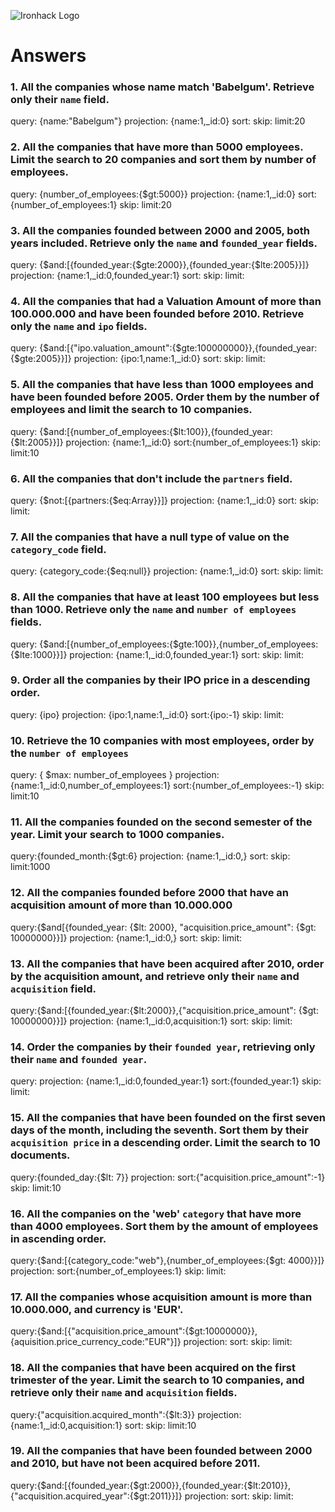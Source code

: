 ![Ironhack Logo](https://i.imgur.com/1QgrNNw.png)

# Answers

### 1. All the companies whose name match 'Babelgum'. Retrieve only their `name` field.

<!-- Your Code Goes Here -->
query: {name:"Babelgum"}
projection: {name:1,_id:0}
sort:
skip:
limit:20


### 2. All the companies that have more than 5000 employees. Limit the search to 20 companies and sort them by **number of employees**.

<!-- Your Code Goes Here -->
query: {number_of_employees:{$gt:5000}}
projection: {name:1,_id:0}
sort:{number_of_employees:1}
skip:
limit:20



### 3. All the companies founded between 2000 and 2005, both years included. Retrieve only the `name` and `founded_year` fields.

<!-- Your Code Goes Here -->
query: {$and:[{founded_year:{$gte:2000}},{founded_year:{$lte:2005}}]}
projection: {name:1,_id:0,founded_year:1}
sort:
skip:
limit:

### 4. All the companies that had a Valuation Amount of more than 100.000.000 and have been founded before 2010. Retrieve only the `name` and `ipo` fields.

<!-- Your Code Goes Here -->
query: {$and:[{"ipo.valuation_amount":{$gte:100000000}},{founded_year:{$gte:2005}}]}
projection: {ipo:1,name:1,_id:0}
sort:
skip:
limit:

### 5. All the companies that have less than 1000 employees and have been founded before 2005. Order them by the number of employees and limit the search to 10 companies.

<!-- Your Code Goes Here -->
query: {$and:[{number_of_employees:{$lt:100}},{founded_year:{$lt:2005}}]}
projection: {name:1,_id:0}
sort:{number_of_employees:1}
skip:
limit:10

### 6. All the companies that don't include the `partners` field.

<!-- Your Code Goes Here -->
query: {$not:[{partners:{$eq:Array}}]}
projection: {name:1,_id:0}
sort:
skip:
limit:
### 7. All the companies that have a null type of value on the `category_code` field.

<!-- Your Code Goes Here -->
query: {category_code:{$eq:null}}
projection: {name:1,_id:0}
sort:
skip:
limit:

### 8. All the companies that have at least 100 employees but less than 1000. Retrieve only the `name` and `number of employees` fields.

<!-- Your Code Goes Here -->

query: {$and:[{number_of_employees:{$gte:100}},{number_of_employees:{$lte:1000}}]}
projection: {name:1,_id:0,founded_year:1}
sort:
skip:
limit:

### 9. Order all the companies by their IPO price in a descending order.

<!-- Your Code Goes Here -->

query: {ipo}
projection: {ipo:1,name:1,_id:0}
sort:{ipo:-1}
skip:
limit:


### 10. Retrieve the 10 companies with most employees, order by the `number of employees`

<!-- Your Code Goes Here -->
query: { $max: number_of_employees }
projection: {name:1,_id:0,number_of_employees:1}
sort:{number_of_employees:-1}
skip:
limit:10


### 11. All the companies founded on the second semester of the year. Limit your search to 1000 companies.

<!-- Your Code Goes Here -->
query:{founded_month:{$gt:6}
projection: {name:1,_id:0,}
sort:
skip:
limit:1000
### 12. All the companies founded before 2000 that have an acquisition amount of more than 10.000.000

<!-- Your Code Goes Here -->
query:{$and[{founded_year: {$lt: 2000}, "acquisition.price_amount": {$gt: 10000000}}]}
projection: {name:1,_id:0,}
sort:
skip:
limit:
### 13. All the companies that have been acquired after 2010, order by the acquisition amount, and retrieve only their `name` and `acquisition` field.

<!-- Your Code Goes Here -->
query:{$and:[{founded_year:{$lt:2000}},{"acquisition.price_amount": {$gt: 10000000}}]}
projection: {name:1,_id:0,acquisition:1}
sort:
skip:
limit:
### 14. Order the companies by their `founded year`, retrieving only their `name` and `founded year`.

<!-- Your Code Goes Here -->
query:
projection: {name:1,_id:0,founded_year:1}
sort:{founded_year:1}
skip:
limit:
### 15. All the companies that have been founded on the first seven days of the month, including the seventh. Sort them by their `acquisition price` in a descending order. Limit the search to 10 documents.

<!-- Your Code Goes Here -->
query:{founded_day:{$lt: 7}}
projection:
sort:{"acquisition.price_amount":-1}
skip:
limit:10
### 16. All the companies on the 'web' `category` that have more than 4000 employees. Sort them by the amount of employees in ascending order.

<!-- Your Code Goes Here -->
query:{$and:[{category_code:"web"},{number_of_employees:{$gt: 4000}}]}
projection:
sort:{number_of_employees:1}
skip:
limit:
### 17. All the companies whose acquisition amount is more than 10.000.000, and currency is 'EUR'.

<!-- Your Code Goes Here -->
query:{$and:[{"acquisition.price_amount":{$gt:10000000}},{aquisition.price_currency_code:"EUR"}]}
projection:
sort:
skip:
limit:
### 18. All the companies that have been acquired on the first trimester of the year. Limit the search to 10 companies, and retrieve only their `name` and `acquisition` fields.

<!-- Your Code Goes Here -->
query:{"acquisition.acquired_month":{$lt:3}}
projection:{name:1,_id:0,acquisition:1}
sort:
skip:
limit:10

### 19. All the companies that have been founded between 2000 and 2010, but have not been acquired before 2011.

<!-- Your Code Goes Here -->
query:{$and:[{founded_year:{$gt:2000}},{founded_year:{$lt:2010}},{"acquisition.acquired_year":{$gt:2011}}]}
projection:
sort:
skip:
limit: